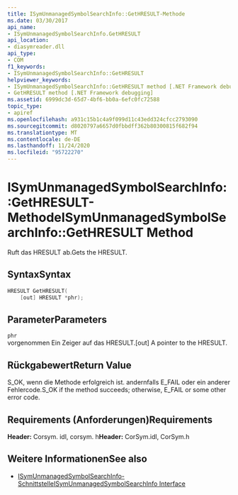 ```yaml
---
title: ISymUnmanagedSymbolSearchInfo::GetHRESULT-Methode
ms.date: 03/30/2017
api_name:
- ISymUnmanagedSymbolSearchInfo.GetHRESULT
api_location:
- diasymreader.dll
api_type:
- COM
f1_keywords:
- ISymUnmanagedSymbolSearchInfo::GetHRESULT
helpviewer_keywords:
- ISymUnmanagedSymbolSearchInfo::GetHRESULT method [.NET Framework debugging]
- GetHRESULT method [.NET Framework debugging]
ms.assetid: 6999dc3d-65d7-4bf6-bb0a-6efc0fc72588
topic_type:
- apiref
ms.openlocfilehash: a931c15b1c4a9f099d11c43edd324cfcc2793090
ms.sourcegitcommit: d8020797a6657d0fbbdff362b80300815f682f94
ms.translationtype: MT
ms.contentlocale: de-DE
ms.lasthandoff: 11/24/2020
ms.locfileid: "95722270"
---
```

# <a name="isymunmanagedsymbolsearchinfogethresult-method"></a><span data-ttu-id="e016d-102">ISymUnmanagedSymbolSearchInfo::GetHRESULT-Methode</span><span class="sxs-lookup"><span data-stu-id="e016d-102">ISymUnmanagedSymbolSearchInfo::GetHRESULT Method</span></span>

<span data-ttu-id="e016d-103">Ruft das HRESULT ab.</span><span class="sxs-lookup"><span data-stu-id="e016d-103">Gets the HRESULT.</span></span>  
  
## <a name="syntax"></a><span data-ttu-id="e016d-104">Syntax</span><span class="sxs-lookup"><span data-stu-id="e016d-104">Syntax</span></span>  
  
```cpp  
HRESULT GetHRESULT(  
    [out] HRESULT *phr);  
```  
  
## <a name="parameters"></a><span data-ttu-id="e016d-105">Parameter</span><span class="sxs-lookup"><span data-stu-id="e016d-105">Parameters</span></span>  

 `phr`  
 <span data-ttu-id="e016d-106">vorgenommen Ein Zeiger auf das HRESULT.</span><span class="sxs-lookup"><span data-stu-id="e016d-106">[out] A pointer to the HRESULT.</span></span>  
  
## <a name="return-value"></a><span data-ttu-id="e016d-107">Rückgabewert</span><span class="sxs-lookup"><span data-stu-id="e016d-107">Return Value</span></span>  

 <span data-ttu-id="e016d-108">S_OK, wenn die Methode erfolgreich ist. andernfalls E_FAIL oder ein anderer Fehlercode.</span><span class="sxs-lookup"><span data-stu-id="e016d-108">S_OK if the method succeeds; otherwise, E_FAIL or some other error code.</span></span>  
  
## <a name="requirements"></a><span data-ttu-id="e016d-109">Requirements (Anforderungen)</span><span class="sxs-lookup"><span data-stu-id="e016d-109">Requirements</span></span>  

 <span data-ttu-id="e016d-110">**Header:** Corsym. idl, corsym. h</span><span class="sxs-lookup"><span data-stu-id="e016d-110">**Header:** CorSym.idl, CorSym.h</span></span>  
  
## <a name="see-also"></a><span data-ttu-id="e016d-111">Weitere Informationen</span><span class="sxs-lookup"><span data-stu-id="e016d-111">See also</span></span>

- [<span data-ttu-id="e016d-112">ISymUnmanagedSymbolSearchInfo-Schnittstelle</span><span class="sxs-lookup"><span data-stu-id="e016d-112">ISymUnmanagedSymbolSearchInfo Interface</span></span>](isymunmanagedsymbolsearchinfo-interface.md)
